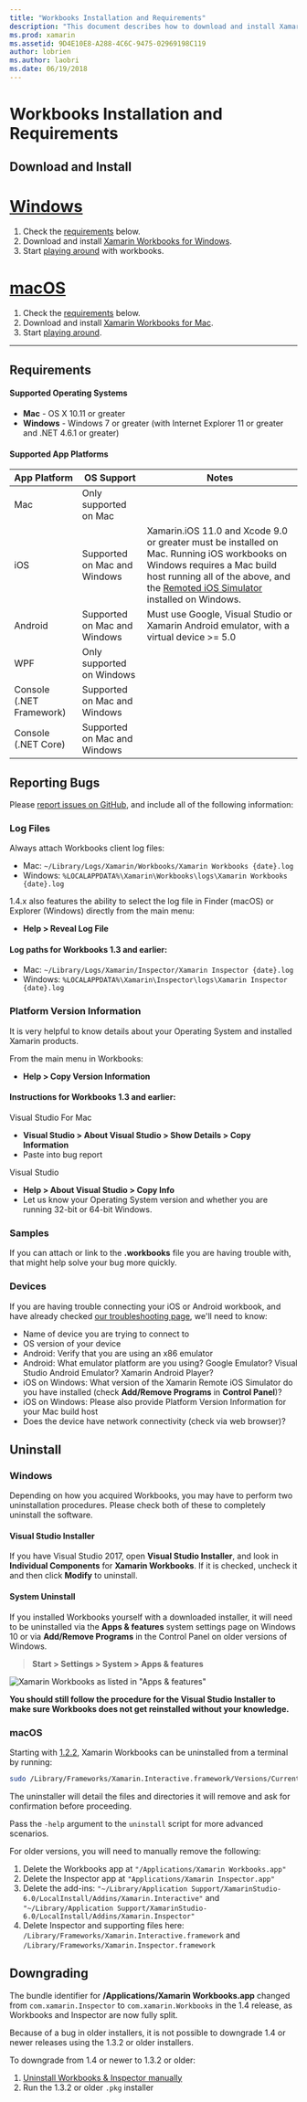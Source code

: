 ```yaml
---
title: "Workbooks Installation and Requirements"
description: "This document describes how to download and install Xamarin Workbooks, discussing supported platforms and system requirements."
ms.prod: xamarin
ms.assetid: 9D4E10E8-A288-4C6C-9475-02969198C119
author: lobrien
ms.author: laobri
ms.date: 06/19/2018
---
```


# Workbooks Installation and Requirements

<a name="install" />

## Download and Install

# [Windows](#tab/windows)

1. Check the [requirements](#requirements) below.
2. Download and install [Xamarin Workbooks for Windows](https://dl.xamarin.com/interactive/XamarinInteractive.msi).
3. Start [playing around](~/tools/workbooks/workbook.md) with workbooks.

# [macOS](#tab/macos)

1. Check the [requirements](#requirements) below.
2. Download and install [Xamarin Workbooks for Mac](https://dl.xamarin.com/interactive/XamarinInteractive.pkg).
3. Start [playing around](~/tools/workbooks/workbook.md).

-----

## Requirements

#### Supported Operating Systems

- **Mac** - OS X 10.11 or greater
- **Windows** - Windows 7 or greater (with Internet Explorer 11 or greater and
  .NET 4.6.1 or greater)

#### Supported App Platforms

|App Platform|OS Support|Notes|
|--- |--- |--- |
|Mac|Only supported on Mac|
|iOS|Supported on Mac and Windows|Xamarin.iOS 11.0 and Xcode 9.0 or greater must be installed on Mac. Running iOS workbooks on Windows requires a Mac build host running all of the above, and the [Remoted iOS Simulator](~/tools/ios-simulator/index.md) installed on Windows.|
|Android|Supported on Mac and Windows|Must use Google, Visual Studio or Xamarin Android emulator, with a virtual device >= 5.0|
|WPF|Only supported on Windows|
|Console (.NET Framework)|Supported on Mac and Windows|
|Console (.NET Core)|Supported on Mac and Windows|


## Reporting Bugs

Please [report issues on GitHub][bugs], and include all of the following information:

### Log Files

Always attach Workbooks client log files:

- Mac: `~/Library/Logs/Xamarin/Workbooks/Xamarin Workbooks {date}.log`
- Windows: `%LOCALAPPDATA%\Xamarin\Workbooks\logs\Xamarin Workbooks {date}.log`

1.4.x also features the ability to select the log file in Finder (macOS) or
Explorer (Windows) directly from the main menu:

- **Help > Reveal Log File**

#### Log paths for Workbooks 1.3 and earlier:

- Mac: `~/Library/Logs/Xamarin/Inspector/Xamarin Inspector {date}.log`
- Windows: `%LOCALAPPDATA%\Xamarin\Inspector\logs\Xamarin Inspector {date}.log`

### Platform Version Information

It is very helpful to know details about your Operating System and installed Xamarin products.

From the main menu in Workbooks:

* **Help > Copy Version Information**

#### Instructions for Workbooks 1.3 and earlier:

Visual Studio For Mac

- **Visual Studio > About Visual Studio > Show Details > Copy Information**
- Paste into bug report

Visual Studio

- **Help > About Visual Studio > Copy Info**
- Let us know your Operating System version and whether you are running 32-bit or 64-bit Windows.

### Samples

If you can attach or link to the **.workbooks** file you are having trouble with,
that might help solve your bug more quickly.

### Devices

If you are having trouble connecting your iOS or Android workbook, and have
already checked [our troubleshooting page](~/tools/workbooks/troubleshooting/index.md),
we'll need to know:

- Name of device you are trying to connect to
- OS version of your device
- Android: Verify that you are using an x86 emulator
- Android: What emulator platform are you using? Google Emulator?
  Visual Studio Android Emulator? Xamarin Android Player?
- iOS on Windows: What version of the Xamarin Remote iOS Simulator do you have
  installed (check **Add/Remove Programs** in **Control Panel**)?
- iOS on Windows: Please also provide Platform Version Information for your Mac
  build host
- Does the device have network connectivity (check via web browser)?

[bugs]: https://github.com/Microsoft/workbooks/issues/new

## Uninstall

### Windows

Depending on how you acquired Workbooks, you may have to perform
two uninstallation procedures. Please check both of these to completely
uninstall the software.

#### Visual Studio Installer

If you have Visual Studio 2017, open **Visual Studio Installer**, and look in
**Individual Components** for **Xamarin Workbooks**. If it is checked, uncheck it
and then click **Modify** to uninstall.

#### System Uninstall

If you installed Workbooks yourself with a downloaded installer,
it will need to be uninstalled via the **Apps & features**
system settings page on Windows 10 or via **Add/Remove Programs** in the
Control Panel on older versions of Windows.

> **Start > Settings > System > Apps & features**

![](install-images/windows-remove.png "Xamarin Workbooks as listed in &quot;Apps &amp; features&quot;")

**You should still follow the procedure for the Visual Studio Installer to make
sure Workbooks does not get reinstalled without your knowledge.**

<a name="uninstall-macos" />

### macOS

Starting with [1.2.2](https://github.com/xamarin/release-notes-archive/blob/master/release-notes/interactive/interactive-1.2.md),
Xamarin Workbooks can be uninstalled from a terminal by running:

```bash
sudo /Library/Frameworks/Xamarin.Interactive.framework/Versions/Current/uninstall
```

The uninstaller will detail the files and directories it will remove and
ask for confirmation before proceeding.

Pass the `-help` argument to the `uninstall` script for more advanced
scenarios.

For older versions, you will need to manually remove the following:

1. Delete the Workbooks app at `"/Applications/Xamarin Workbooks.app"`
2. Delete the Inspector app at `"Applications/Xamarin Inspector.app"`
3. Delete the add-ins: `"~/Library/Application Support/XamarinStudio-6.0/LocalInstall/Addins/Xamarin.Interactive"` and `"~/Library/Application Support/XamarinStudio-6.0/LocalInstall/Addins/Xamarin.Inspector"`
4. Delete Inspector and supporting files here: `/Library/Frameworks/Xamarin.Interactive.framework` and `/Library/Frameworks/Xamarin.Inspector.framework`

## Downgrading

The bundle identifier for **/Applications/Xamarin Workbooks.app** changed from
`com.xamarin.Inspector` to `com.xamarin.Workbooks` in the 1.4 release, as
Workbooks and Inspector are now fully split.

Because of a bug in older installers, it is not possible to downgrade 1.4 or
newer releases using the 1.3.2 or older installers.

To downgrade from 1.4 or newer to 1.3.2 or older:

1. [Uninstall Workbooks & Inspector manually](#uninstall-macos)
2. Run the 1.3.2 or older `.pkg` installer
